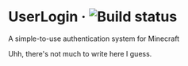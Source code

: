 # UserLogin &middot; ![Build status][build]

A simple-to-use authentication system for Minecraft

Uhh, there's not much to write here I guess.

[build]: https://github.com/ElCholoGamer/userlogin/workflows/Build/badge.svg